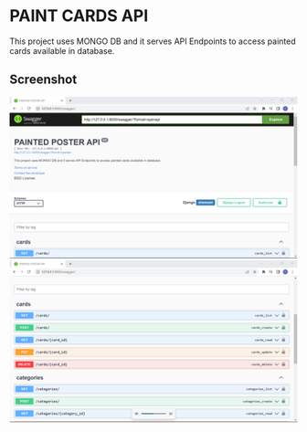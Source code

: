 # PAINT CARDS API

This project uses MONGO DB and it serves API Endpoints to access painted cards available in database.

## Screenshot

![alt text](https://github.com/codewithadelite/paint-app/blob/paint/backend/screenshots/screenshot1.png?raw=true)
![alt text](https://github.com/codewithadelite/paint-app/blob/paint/backend/screenshots/screenshot2.png?raw=true)
